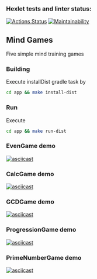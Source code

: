 ### Hexlet tests and linter status:
[![Actions Status](https://github.com/KavyrshinR/java-project-61/actions/workflows/hexlet-check.yml/badge.svg)](https://github.com/KavyrshinR/java-project-61/actions)
[![Maintainability](https://api.codeclimate.com/v1/badges/a1ae35f9144ac2ca478e/maintainability)](https://codeclimate.com/github/KavyrshinR/java-project-61/maintainability)

## Mind Games
Five simple mind training games
### Building
Execute installDist gradle task by
```bash
cd app && make install-dist
```
### Run
Execute
```bash
cd app && make run-dist
```

### EvenGame demo
[![asciicast](https://asciinema.org/a/EyqqFRsUzL7K5qVnIJyUdpOWu.svg)](https://asciinema.org/a/EyqqFRsUzL7K5qVnIJyUdpOWu)
### CalcGame demo
[![asciicast](https://asciinema.org/a/hAbJyMckV2QAFNgcwXcGYqR1T.svg)](https://asciinema.org/a/hAbJyMckV2QAFNgcwXcGYqR1T)
### GCDGame demo
[![asciicast](https://asciinema.org/a/WeFMXjDPo63fui8tB2ZPSBCiq.svg)](https://asciinema.org/a/WeFMXjDPo63fui8tB2ZPSBCiq)
### ProgressionGame demo
[![asciicast](https://asciinema.org/a/vGrCu39tid8RKcD331zO8bF4H.svg)](https://asciinema.org/a/vGrCu39tid8RKcD331zO8bF4H)
### PrimeNumberGame demo
[![asciicast](https://asciinema.org/a/0hM9VyC7uXMfp8Wzx4A5LJn1Y.svg)](https://asciinema.org/a/0hM9VyC7uXMfp8Wzx4A5LJn1Y)